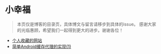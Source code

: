 # 小幸福

> 本页仅是博客的目录页，具体博文与留言请移步到具体的issue。
> 感谢大家的光临惠顾，希望我们一起得到更大的进步。谢谢各位！

- [个人收藏的网站](https://github.com/xiaox/blog/issues/1)
- [简单Android缓存代理的实现(1)](https://github.com/xiaox/blog/issues/2)